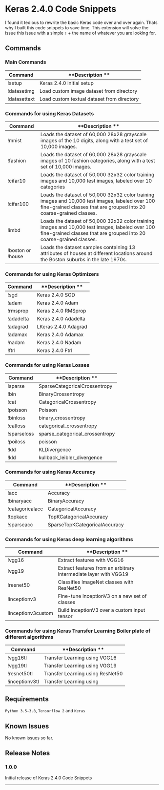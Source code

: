 # Keras 2.4.0 Code Snippets

I found it tedious to rewrite the basic Keras code over and over again. Thats why I built this code snippets to save time.
This extension will solve the issue this issue with a simple `!` + the name of whatever you are looking for.

## Commands

### Main Commands

| **Command** | **Description **                                                                                    |
| ----------- | ------------------------------------------------------------------------------------------------- |
| !setup      | Keras 2.4.0 initial setup                |
| !datasetimg | Load custom image dataset from directory                        |
| !datasettext| Load custom textual dataset from directory             |

### Commands for using Keras Datasets

| **Command** | **Description **                                                                                    |
| ----------- | ------------------------------------------------------------------------------------------------- |
| !mnist     | Loads the dataset of 60,000 28x28 grayscale images of the 10 digits, along with a test set of 10,000 images.               |
| !fashion | Loads the dataset of 60,000 28x28 grayscale images of 10 fashion categories, along with a test set of 10,000 images.   |
| !cifar10| Loads the dataset of 50,000 32x32 color training images and 10,000 test images, labeled over 10 categories            |
| !cifar100      | Loads the dataset of 50,000 32x32 color training images and 10,000 test images, labeled over 100 fine-grained classes that are grouped into 20 coarse-grained classes.                          |
| !imbd   | Loads the dataset of 50,000 32x32 color training images and 10,000 test images, labeled over 100 fine-grained classes that are grouped into 20 coarse-grained classes.|
| !boston or !house |Loads the dataset samples containing 13 attributes of houses at different locations around the Boston suburbs in the late 1970s.  |


### Commands for using Keras Optimizers

| **Command** | **Description **                                                                                    |
| ----------- | ------------------------------------------------------------------------------------------------- |
| !sgd     | Keras 2.4.0 SGD  |
| !adam | Keras 2.4.0 Adam|
| !rmsprop| Keras 2.4.0 RMSprop |
| !adadelta     | Keras 2.4.0 Adadelta |
| !adagrad  | LKeras 2.4.0 Adagrad|
| !adamax |Keras 2.4.0 Adamax |
| !nadam |Keras 2.4.0 Nadam  |
| !ftrl | Keras 2.4.0 Ftrl |

### Commands for using Keras Losses

| **Command** | **Description **                                                                                    |
| ----------- | ------------------------------------------------------------------------------------------------- |
| !sparse    |SparseCategoricalCrossentropy  |
| !bin | BinaryCrossentropy|
| !cat | CategoricalCrossentropy|
| !poisson     |  Poisson |
| !binloss  | binary_crossentropy|
| !catloss |categorical_crossentropy |
| !sparseloss |sparse_categorical_crossentropy |
| !poiloss | poisson |
| !kld | KLDivergence |
| !kld | kullback_leibler_divergence |


### Commands for using Keras Accuracy

| **Command** | **Description **                                                                                    |
| ----------- | ------------------------------------------------------------------------------------------------- |
| !acc    | Accuracy  |
| !binaryacc | BinaryAccuracy |
| !catagoricalacc|  CategoricalAccuracy |
| !topkacc     | TopKCategoricalAccuracy |
| !sparseacc | SparseTopKCategoricalAccuracy |


### Commands for using Keras deep learning algorithms

| **Command** | **Description **                                                                                    |
| ----------- | ------------------------------------------------------------------------------------------------- |
| !vgg16    | Extract features with VGG16  |
| !vgg19 | Extract features from an arbitrary intermediate layer with VGG19 |
| !resnet50| Classifies ImageNet classes with ResNet50 |
| !inceptionv3     | Fine-tune InceptionV3 on a new set of classes |
| !inceptionv3custom | Build InceptionV3 over a custom input tensor |

### Commands for using Keras Transfer Learning Boiler plate of different algorithms

| **Command** | **Description **                                                                                    |
| ----------- | ------------------------------------------------------------------------------------------------- |
| !vgg16tl   | Transfer Learning using VGG16  |
| !vgg19tl | Transfer Learning using VGG19 |
| !resnet50tl| Transfer Learning using ResNet50 |
| !inceptionv3tl     | Transfer Learning using |


## Requirements
`Python 3.5–3.8`, `Tensorflow 2` and `Keras`

## Known Issues

No known issues so far.

## Release Notes

### 1.0.0

Initial release of Keras 2.4.0 Code Snippets

-----------------------------------------------------------------------------------------------------------


